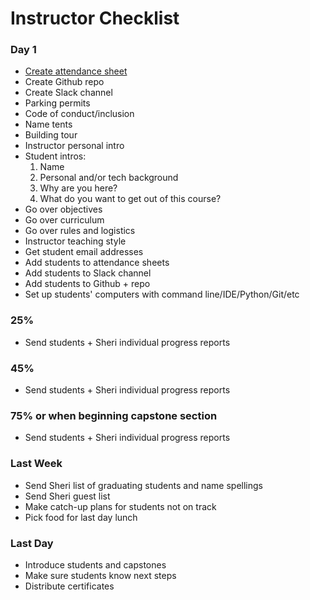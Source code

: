 # Instructor Checklist

### Day 1

- [Create attendance sheet](https://docs.google.com/spreadsheets/d/1SEPHXpAQda5-P2B8gHPz1rlVAD7452LhQVrcUJqsId4/edit?usp=sharing)
- Create Github repo
- Create Slack channel
- Parking permits
- Code of conduct/inclusion
- Name tents
- Building tour
- Instructor personal intro
- Student intros:
  1. Name
  2. Personal and/or tech background
  3. Why are you here?
  4. What do you want to get out of this course?
- Go over objectives
- Go over curriculum
- Go over rules and logistics
- Instructor teaching style
- Get student email addresses
- Add students to attendance sheets
- Add students to Slack channel
- Add students to Github + repo
- Set up students' computers with command line/IDE/Python/Git/etc

### 25%

- Send students + Sheri individual progress reports

### 45%

- Send students + Sheri individual progress reports

### 75% or when beginning capstone section

- Send students + Sheri individual progress reports

### Last Week

- Send Sheri list of graduating students and name spellings
- Send Sheri guest list
- Make catch-up plans for students not on track
- Pick food for last day lunch

### Last Day

- Introduce students and capstones
- Make sure students know next steps
- Distribute certificates
